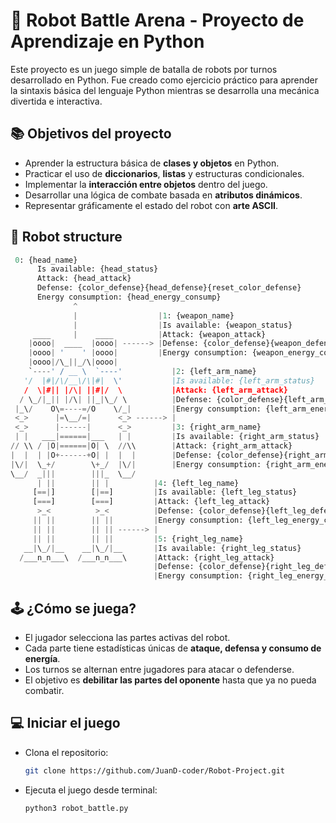 # 🤖 Robot Battle Arena - Proyecto de Aprendizaje en Python

Este proyecto es un juego simple de batalla de robots por turnos desarrollado en Python. Fue creado como ejercicio práctico para aprender la sintaxis básica del lenguaje Python mientras se desarrolla una mecánica divertida e interactiva.

## 📚 Objetivos del proyecto

- Aprender la estructura básica de **clases y objetos** en Python.
- Practicar el uso de **diccionarios**, **listas** y estructuras condicionales.
- Implementar la **interacción entre objetos** dentro del juego.
- Desarrollar una lógica de combate basada en **atributos dinámicos**.
- Representar gráficamente el estado del robot con **arte ASCII**.

## 🦾 Robot structure


``` py
 0: {head_name}
      Is available: {head_status}
      Attack: {head_attack}
      Defense: {color_defense}{head_defense}{reset_color_defense}
      Energy consumption: {head_energy_consump}
              ^
              |                  |1: {weapon_name}
              |                  |Is available: {weapon_status}
     ____     |    ____          |Attack: {weapon_attack}
    |oooo|  ____  |oooo| ------> |Defense: {color_defense}{weapon_defense}{reset_color_defense}
    |oooo| '    ' |oooo|         |Energy consumption: {weapon_energy_consump}
    |oooo|/\_||_/\|oooo|
    `----' / __ \  `----'           |2: {left_arm_name}
   '/  |#|/\/__\/\|#|  \'           |Is available: {left_arm_status}
   /  \|#|| |/\| ||#|/  \           |Attack: {left_arm_attack}
  / \_/|_|| |/\| ||_|\_/ \          |Defense: {color_defense}{left_arm_defense}{reset_color_defense}
 |_\/    O\=----=/O    \/_|         |Energy consumption: {left_arm_energy_consump}
 <_>      |=\__/=|      <_> ------> |
 <_>      |------|      <_>         |3: {right_arm_name}
 | |   ___|======|___   | |         |Is available: {right_arm_status}
// \\ / |O|======|O| \  //\\        |Attack: {right_arm_attack}
|  |  | |O+------+O| |  |  |        |Defense: {color_defense}{right_arm_defense}{reset_color_defense}
|\/|  \_+/        \+_/  |\/|        |Energy consumption: {right_arm_energy_consump}
\__/  _|||        |||_  \__/
      | ||        || |          |4: {left_leg_name}
     [==|]        [|==]         |Is available: {left_leg_status}
     [===]        [===]         |Attack: {left_leg_attack}
      >_<          >_<          |Defense: {color_defense}{left_leg_defense}{reset_color_defense}
     || ||        || ||         |Energy consumption: {left_leg_energy_consump}
     || ||        || || ------> |
     || ||        || ||         |5: {right_leg_name}
   __|\_/|__    __|\_/|__       |Is available: {right_leg_status}
  /___n_n___\  /___n_n___\      |Attack: {right_leg_attack}
                                |Defense: {color_defense}{right_leg_defense}{reset_color_defense}
                                |Energy consumption: {right_leg_energy_consump}
```

## 🕹️ ¿Cómo se juega?

- El jugador selecciona las partes activas del robot.
- Cada parte tiene estadísticas únicas de **ataque, defensa y consumo de energía**.
- Los turnos se alternan entre jugadores para atacar o defenderse.
- El objetivo es **debilitar las partes del oponente** hasta que ya no pueda combatir.

## 💻 Iniciar el juego

- Clona el repositorio:
  ``` bash
  git clone https://github.com/JuanD-coder/Robot-Project.git
  ```
- Ejecuta el juego desde terminal:
  ``` bash
  python3 robot_battle.py
  ```
